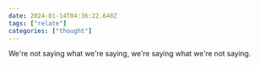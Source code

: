 ```yaml
---
date: 2024-01-14T04:36:22.648Z
tags: ["relate"]
categories: ["thought"]
---
```

We're not saying what we're saying, we're saying what we're not saying.
